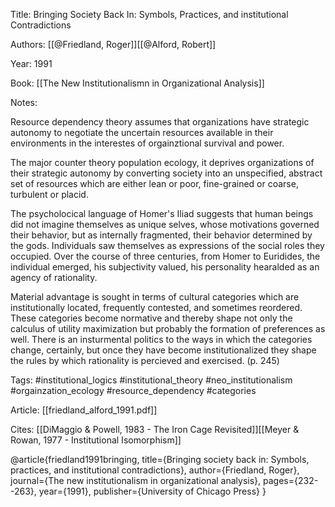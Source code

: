 Title: Bringing Society Back In: Symbols, Practices, and institutional Contradictions

Authors: [[@Friedland, Roger]][[@Alford, Robert]]

Year: 1991

Book: [[The New Institutionalismn in Organizational Analysis]]

Notes: 

Resource dependency theory assumes that organizations have strategic autonomy to negotiate the uncertain resources available in their environments in the interestes of orgainztional survival and power. 

The major counter theory population ecology, it deprives organizations of their strategic autonomy by converting society into an unspecified, abstract set of resources which are either lean or poor, fine-grained or coarse, turbulent or placid.

The psycholocical language of Homer's Iliad suggests that human beings did not imagine themselves as unique selves, whose motivations governed their behavior, but as internally fragmented, their behavior determined by the gods. Individuals saw themselves as expressions of the social roles they occupied. Over the course of three centuries, from Homer to Euridides, the individual emerged, his subjectivity valued, his personality hearalded as an agency of rationality.

Material advantage is sought in terms of cultural categories which are institutionally located, frequently contested, and sometimes reordered. These categories become normative and thereby shape not only the calculus of utility maximization but probably the formation of preferences as well. There is an insturmental politics to the ways in which the categories change, certainly, but once they have become institutionalized they shape the rules by which rationality is percieved and exercised. (p. 245)

Tags: #institutional_logics #institutional_theory #neo_institutionalism #orgainzation_ecology  #resource_dependency #categories

Article: [[friedland_alford_1991.pdf]]

Cites: [[DiMaggio & Powell, 1983 - The Iron Cage Revisited]][[Meyer & Rowan, 1977 - Institutional Isomorphism]]

@article{friedland1991bringing,
  title={Bringing society back in: Symbols, practices, and institutional contradictions},
  author={Friedland, Roger},
  journal={The new institutionalism in organizational analysis},
  pages={232--263},
  year={1991},
  publisher={University of Chicago Press}
}
